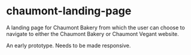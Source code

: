 # chaumont-landing-page
A landing page for Chaumont Bakery from which the user can choose to navigate to either the Chaumont Bakery or Chaumont Vegant website.

An early prototype. Needs to be made responsive.
